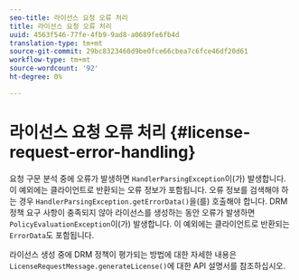 ```yaml
---
seo-title: 라이선스 요청 오류 처리
title: 라이선스 요청 오류 처리
uuid: 4563f546-77fe-4fb9-9ad8-a0689fe6fb4d
translation-type: tm+mt
source-git-commit: 29bc8323460d9be0fce66cbea7c6fce46df20d61
workflow-type: tm+mt
source-wordcount: '92'
ht-degree: 0%

---
```



# 라이선스 요청 오류 처리 {#license-request-error-handling}

요청 구문 분석 중에 오류가 발생하면 `HandlerParsingException`이(가) 발생합니다. 이 예외에는 클라이언트로 반환되는 오류 정보가 포함됩니다. 오류 정보를 검색해야 하는 경우 `HandlerParsingException.getErrorData()`을(를) 호출해야 합니다. DRM 정책 요구 사항이 충족되지 않아 라이선스를 생성하는 동안 오류가 발생하면 `PolicyEvaluationException`이(가) 발생합니다. 이 예외에는 클라이언트로 반환되는 `ErrorData`도 포함됩니다.

라이선스 생성 중에 DRM 정책이 평가되는 방법에 대한 자세한 내용은 `LicenseRequestMessage.generateLicense()`에 대한 API 설명서를 참조하십시오.
